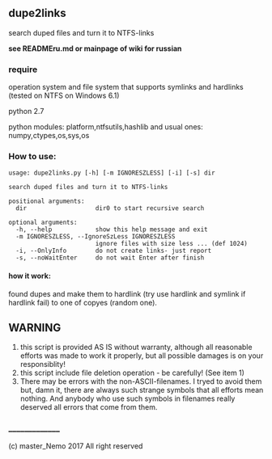 ## dupe2links ##

search duped files and turn it to NTFS-links 

**see READMEru.md or mainpage of wiki for russian**

### require ###
operation system and file system that supports symlinks and hardlinks
(tested on NTFS on Windows 6.1) 

python 2.7

python modules: platform,ntfsutils,hashlib
and usual ones: numpy,ctypes,os,sys,os

### How to use: ###
```
usage: dupe2links.py [-h] [-m IGNORESZLESS] [-i] [-s] dir

search duped files and turn it to NTFS-links

positional arguments:
  dir                   dir0 to start recursive search

optional arguments:
  -h, --help            show this help message and exit
  -m IGNORESZLESS, --IgnoreSzLess IGNORESZLESS
                        ignore files with size less ... (def 1024)
  -i, --OnlyInfo        do not create links- just report
  -s, --noWaitEnter     do not wait Enter after finish
```
#### how it work:
found dupes and make them to hardlink (try use hardlink and symlink if hardlink fail) to one of copyes (random one).

## WARNING
 1. this script is provided AS IS without warranty, although all reasonable efforts was made to work it properly, but all possible damages is on your responsiblity!
 2. this script include file deletion operation - be carefully! (See item 1)
 3. There may be errors with the non-ASCII-filenames. I tryed to avoid them but, damn it, there are always such strange symbols that all efforts mean nothing. And anybody who use such symbols in filenames really deserved all errors that come from them.

### _____________ ###
(c) master_Nemo 2017 All right reserved